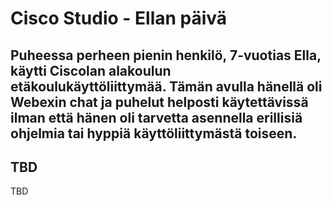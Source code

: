# Cisco Studio - Ellan päivä
Puheessa perheen pienin henkilö, 7-vuotias Ella, käytti Ciscolan alakoulun etäkoulukäyttöliittymää. Tämän avulla hänellä oli Webexin chat ja puhelut helposti käytettävissä ilman että hänen oli tarvetta asennella erillisiä ohjelmia tai hyppiä käyttöliittymästä toiseen.
---

## TBD
TBD
